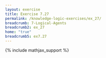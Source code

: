 ```yaml
---
layout: exercise
title: Exercise 7.27
permalink: /knowledge-logic-exercises/ex_27/
breadcrumb: 7-Logical-Agents
breadcrumb2: ex_27
home: "true"
breadcrumb5: ex7.27
---
```


{% include mathjax_support %}



